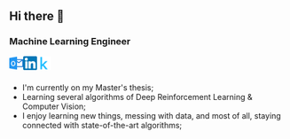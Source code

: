 ## Hi there 👋

### Machine Learning Engineer


<a href="mailto:aviveiros2012@gmail.com">
  <img align="left" alt="Guilherme email" width="25px" src="https://raw.githubusercontent.com/FallenFoil/FallenFoil/master/assets/hotmail.svg" />
</a>
<a href="https://www.linkedin.com/in/guilherme-viveiros-28985418b/">
  <img align="left" alt="Guilherme LinkedIn" width="25px" src="https://raw.githubusercontent.com/FallenFoil/FallenFoil/master/assets/linkedin.svg" />
</a>
<a href="https://www.kaggle.com/guilhermeviveiros/">
  <img align="left" alt="Guilherme Kaggle" width="25px" src="https://github.com/GuilhermeViveiros/GuilhermeViveiros/blob/master/k.png" />
</a>

<br />
<br />

- I'm currently on my Master's thesis;
- Learning several algorithms of Deep Reinforcement Learning & Computer Vision;
- I enjoy learning new things, messing with data, and most of all, staying connected with state-of-the-art algorithms;

<!--

Here are some ideas to get you started:

- 🔭  I’m currently doing my disseration on 

- 🌱  I’m always learning new Machine Learning techniques

- 👯  I’m looking to collaborate on ...

- 🤔 I’m looking for help with ...

- 😄 Pronouns: ...
- ⚡ Fun fact: ...

-->

